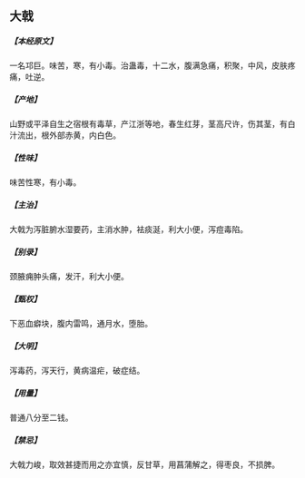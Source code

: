 ## 大戟

##### 【本经原文】
一名邛巨。味苦，寒，有小毒。治蛊毒，十二水，腹满急痛，积聚，中风，皮肤疼痛，吐逆。
##### 【产地】
山野或平泽自生之宿根有毒草，产江浙等地，春生红芽，茎高尺许，伤其茎，有白汁流出，根外部赤黄，内白色。
##### 【性味】
味苦性寒，有小毒。
##### 【主治】
大戟为泻脏腑水湿要药，主消水肿，袪痰涎，利大小便，泻痘毒陷。
##### 【别录】
颈腋痈肿头痛，发汗，利大小便。
##### 【甄权】
下恶血癖块，腹内雷鸣，通月水，堕胎。
##### 【大明】
泻毒药，泻天行，黄病温疟，破症结。
##### 【用量】
普通八分至二钱。
##### 【禁忌】
大戟力峻，取效甚捷而用之亦宜慎，反甘草，用菖蒲解之，得枣良，不损脾。